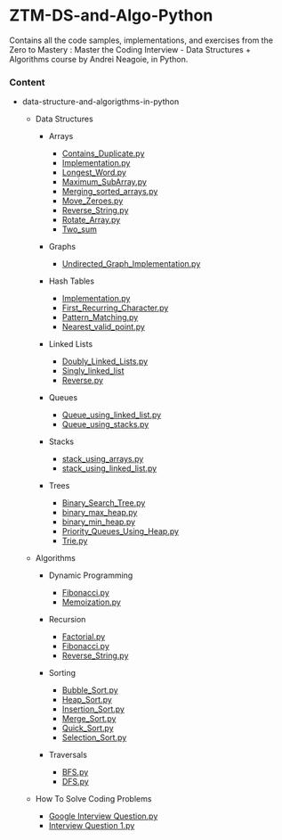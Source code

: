 # ZTM-DS-and-Algo-Python
Contains all the code samples, implementations, and exercises from the Zero to Mastery : Master the Coding Interview - Data Structures + Algorithms course by Andrei Neagoie, in Python.

### Content
- data-structure-and-algorigthms-in-python

  - Data Structures
    - Arrays
      - [Contains_Duplicate.py](TBD)
      - [Implementation.py](https://github.com/nikhilx5/data-structure-and-algorigthms-in-python/tree/main/data_structures/arrays/array_implementation)
      - [Longest_Word.py](TBD)
      - [Maximum_SubArray.py](https://github.com/nikhilx5/data-structure-and-algorigthms-in-python/blob/main/data_structures/arrays/array_problems/maximum_subarray.py)
      - [Merging_sorted_arrays.py](https://github.com/nikhilx5/data-structure-and-algorigthms-in-python/blob/main/data_structures/arrays/array_problems/merge_sorted_arrays.py)
      - [Move_Zeroes.py](https://github.com/nikhilx5/data-structure-and-algorigthms-in-python/blob/main/data_structures/arrays/array_problems/move_zeroes.py)
      - [Reverse_String.py](https://github.com/nikhilx5/data-structure-and-algorigthms-in-python/blob/main/data_structures/arrays/array_problems/reverse_string.py)
      - [Rotate_Array.py](TBD)
      - [Two_sum](https://github.com/nikhilx5/data-structure-and-algorigthms-in-python/blob/main/data_structures/arrays/array_problems/two_sum.py)
  
    - Graphs
      - [Undirected_Graph_Implementation.py](https://github.com/nikhilx5/data-structure-and-algorigthms-in-python/blob/main/data_structures/graphs/undirected_graph_implementation.py)
    
    - Hash Tables
      - [Implementation.py](https://github.com/nikhilx5/data-structure-and-algorigthms-in-python/blob/main/data_structures/hash_tables/implementation/hash_table_implementation.py)
      - [First_Recurring_Character.py](https://github.com/nikhilx5/data-structure-and-algorigthms-in-python/blob/main/data_structures/hash_tables/problems/first_recurring_character.py)
      - [Pattern_Matching.py](https://github.com/nikhilx5/data-structure-and-algorigthms-in-python/blob/main/data_structures/hash_tables/problems/pattern_matching.py)
      - [Nearest_valid_point.py](https://github.com/nikhilx5/data-structure-and-algorigthms-in-python/blob/main/data_structures/hash_tables/problems/nearest_valid_point.py)      
    
    - Linked Lists
      - [Doubly_Linked_Lists.py](https://github.com/nikhilx5/data-structure-and-algorigthms-in-python/tree/main/data_structures/linked_list/doubly_linked_list)
      - [Singly_linked_list](https://github.com/nikhilx5/data-structure-and-algorigthms-in-python/tree/main/data_structures/linked_list/singly_linked_list)
      - [Reverse.py](TBD)
    
    - Queues
      - [Queue_using_linked_list.py](https://github.com/nikhilx5/data-structure-and-algorigthms-in-python/blob/main/data_structures/queues/queue_using_linked_list.py)
      - [Queue_using_stacks.py](https://github.com/nikhilx5/data-structure-and-algorigthms-in-python/blob/main/data_structures/queues/queue_using_stacks.py)
    
    - Stacks
      - [stack_using_arrays.py](https://github.com/nikhilx5/data-structure-and-algorigthms-in-python/blob/main/data_structures/stacks/stack_using_arrays.py)
      - [stack_using_linked_list.py](https://github.com/nikhilx5/data-structure-and-algorigthms-in-python/blob/main/data_structures/stacks/stack_using_linked_list.py)
    
    - Trees
      - [Binary_Search_Tree.py](https://github.com/nikhilx5/data-structure-and-algorigthms-in-python/blob/main/data_structures/trees/binary_search_tree.py)
      - [binary_max_heap.py](https://github.com/nikhilx5/data-structure-and-algorigthms-in-python/blob/main/data_structures/trees/binary_max_heap.py)
      - [binary_min_heap.py](https://github.com/nikhilx5/data-structure-and-algorigthms-in-python/blob/main/data_structures/trees/binary_min_heap.py)
      - [Priority_Queues_Using_Heap.py](TBD)
      - [Trie.py](https://github.com/nikhilx5/data-structure-and-algorigthms-in-python/blob/main/data_structures/trees/trie.py)
  
  - Algorithms
  
    - Dynamic Programming
      - [Fibonacci.py]()
      - [Memoization.py]()
      
    - Recursion
      - [Factorial.py](https://github.com/nikhilx5/data-structure-and-algorigthms-in-python/blob/main/algorithms/recursion/factorial.py)
      - [Fibonacci.py](https://github.com/nikhilx5/data-structure-and-algorigthms-in-python/blob/main/algorithms/recursion/fibonacci.py)
      - [Reverse_String.py](https://github.com/nikhilx5/data-structure-and-algorigthms-in-python/blob/main/algorithms/recursion/reverse_string.py)
    
    - Sorting
      - [Bubble_Sort.py]()
      - [Heap_Sort.py]()
      - [Insertion_Sort.py]()
      - [Merge_Sort.py]()
      - [Quick_Sort.py]()
      - [Selection_Sort.py]()
    
    - Traversals
      - [BFS.py]()
      - [DFS.py]()
  
  - How To Solve Coding Problems
    - [Google Interview Question.py](TBD)
    - [Interview Question 1.py](TBD)
